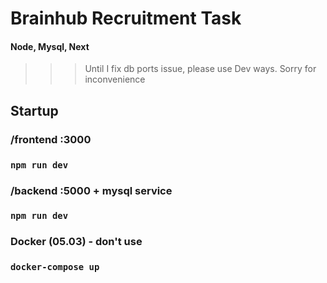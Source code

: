 # Brainhub Recruitment Task
#### Node, Mysql, Next

>>>Until I fix db ports issue, please use Dev ways. Sorry for inconvenience

## Startup
### /frontend :3000
### `npm run dev`

### /backend :5000 + mysql service
### `npm run dev`

### Docker  (05.03) - don't use
### `docker-compose up`

